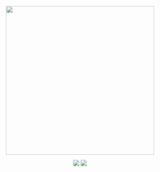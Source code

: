 <p align="center"><a href="https://laravel.com" target="_blank"><img src="https://raw.githubusercontent.com/laravel/art/master/logo-lockup/5%20SVG/2%20CMYK/1%20Full%20Color/laravel-logolockup-cmyk-red.svg" width="400"></a></p>


<p align="center">
    <a href="https://github.com/sluxzer/Boilerplate-Laravel-Basic-API/workflows/PUSH%20Workflow/badge.svg" alt="PUSH Workflow">
    <img src="https://github.com/sluxzer/Boilerplate-Laravel-Basic-API/workflows/PUSH%20Workflow/badge.svg" /></a>
    <a href="https://github.com/sluxzer/Boilerplate-Laravel-Basic-API/workflows/PR%20WorkFlow/badge.svg" alt="PR Workflow">
    <img src="https://github.com/sluxzer/Boilerplate-Laravel-Basic-API/workflows/PR%20WorkFlow/badge.svg" /></a>    
</p>
